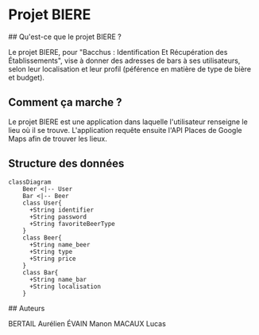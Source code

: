 # Projet BIERE

## Qu'est-ce que le projet BIERE ?

Le projet BIERE, pour "Bacchus : Identification Et Récupération des Établissements", vise à donner des adresses de bars à ses utilisateurs, selon leur localisation et leur profil (péférence en matière de type de bière et budget).

## Comment ça marche ?

Le projet BIERE est une application dans laquelle l'utilisateur renseigne le lieu où il se trouve. 
L'application requête ensuite l'API Places de Google Maps afin de trouver les lieux.

## Structure des données

```mermaid
classDiagram
    Beer <|-- User
    Bar <|-- Beer
    class User{
      +String identifier
      +String password
      +String favoriteBeerType
    }
    class Beer{
      +String name_beer
      +String type
      +String price
    }
    class Bar{
      +String name_bar
      +String localisation
    }
```

## Auteurs

BERTAIL Aurélien
ÉVAIN Manon
MACAUX Lucas
